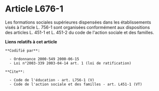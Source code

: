# Article L676-1

Les formations sociales supérieures dispensées dans les établissements visés à l'article L. 756-1 sont organisées
conformément aux dispositions des articles L. 451-1 et L. 451-2 du code de l'action sociale et des familles.

**Liens relatifs à cet article**

	**Codifié par**:

	  - Ordonnance 2000-549 2000-06-15
	  - Loi n°2003-339 2003-04-14 art. 1 (loi de ratification)

	**Cite**:

	  - Code de l'éducation - art. L756-1 (V)
	  - Code de l'action sociale et des familles - art. L451-1 (VT)
